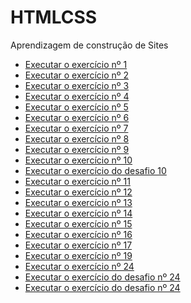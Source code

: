 # HTMLCSS
 Aprendizagem de construção de Sites
<ul>
<li><a href="amandresoftware.github.io/HTMLCSS/exercicios/ex001/index.html">Executar o exercício nº 1</a></li>
<li><a href="amandresoftware.github.io/HTMLCSS/exercicios/ex002/index.html">Executar o exercício nº 2</a></li>
<li><a href="amandresoftware.github.io/HTMLCSS/exercicios/ex003/index.html">Executar o exercício nº 3</a></li>
<li><a href="amandresoftware.github.io/HTMLCSS/exercicios/ex004/index.html">Executar o exercício nº 4</a></li>
<li><a href="amandresoftware.github.io/HTMLCSS/exercicios/ex005/index.html">Executar o exercício nº 5</a></li>
<li><a href="amandresoftware.github.io/HTMLCSS/exercicios/ex006/index.html">Executar o exercício nº 6</a></li>
<li><a href="amandresoftware.github.io/HTMLCSS/exercicios/ex007/index.html">Executar o exercício nº 7</a></li>
<li><a href="amandresoftware.github.io/HTMLCSS/exercicios/ex008/index.html">Executar o exercício nº 8</a></li>
<li><a href="amandresoftware.github.io/HTMLCSS/exercicios/ex009/index.html">Executar o exercício nº 9</a></li>
<li><a href="amandresoftware.github.io/HTMLCSS/exercicios/ex010/index.html">Executar o exercício nº 10</a></li>
<li><a href="amandresoftware.github.io/HTMLCSS/exercicios/desafio10/index.html">Executar o exercício do desafio 10</a></li>
<li><a href="amandresoftware.github.io/HTMLCSS/exercicios/ex011/index.html">Executar o exercício nº 11</a></li>
<li><a href="amandresoftware.github.io/HTMLCSS/exercicios/ex012/index.html">Executar o exercício nº 12</a></li>
<li><a href="amandresoftware.github.io/HTMLCSS/exercicios/ex013/index.html">Executar o exercício nº 13</a></li>
<li><a href="amandresoftware.github.io/HTMLCSS/exercicios/ex014/index.html">Executar o exercício nº 14</a></li>
<li><a href="amandresoftware.github.io/HTMLCSS/exercicios/ex015/index.html">Executar o exercício nº 15</a></li>
<li><a href="amandresoftware.github.io/HTMLCSS/exercicios/ex016/index.html">Executar o exercício nº 16</a></li>
<li><a href="amandresoftware.github.io/HTMLCSS/exercicios/ex017/index.html">Executar o exercício nº 17</a></li>
<li><a href="amandresoftware.github.io/HTMLCSS/exercicios/ex018/index.html">Executar o exercício nº 19</a></li>
<li><a href="amandresoftware.github.io/HTMLCSS/exercicios/ex024/index.html">Executar o exercício nº 24</a></li>
<li><a href="amandresoftware.github.io/HTMLCSS/exercicios/ex024desafio/index.html">Executar o exercício do desafio nº 24</a></li>
<li><a href="amandresoftware.github.io/HTMLCSS/exercicios/ex024desafio/index.html">Executar o exercício do desafio nº 24</a></li></ul>
